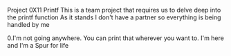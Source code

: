 Project 0X11 Printf
This is a team project that requires us to delve deep into the printf function
As it stands I don't have a partner so everything is being handled by me

0.I'm not going anywhere. You can print that wherever you want to. I'm here and I'm
 a Spur for life 
